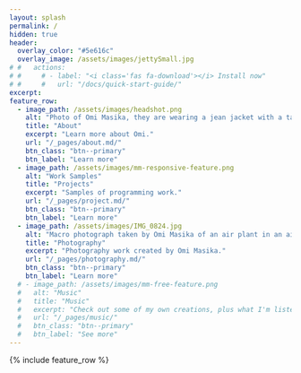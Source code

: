 ```yaml
---
layout: splash
permalink: /
hidden: true
header:
  overlay_color: "#5e616c"
  overlay_image: /assets/images/jettySmall.jpg
# #   actions:
# #     # - label: "<i class='fas fa-download'></i> Install now"
# #     #   url: "/docs/quick-start-guide/"
excerpt:
feature_row:
  - image_path: /assets/images/headshot.png
    alt: "Photo of Omi Masika, they are wearing a jean jacket with a tan cardigan and green henley underneath, glasses, and a wool fedora. They are smiling at the camera, and behind them is a pumpkin patch."
    title: "About"
    excerpt: "Learn more about Omi."
    url: "/_pages/about.md/"
    btn_class: "btn--primary"
    btn_label: "Learn more"
  - image_path: /assets/images/mm-responsive-feature.png
    alt: "Work Samples"
    title: "Projects"
    excerpt: "Samples of programming work."
    url: "/_pages/project.md/"
    btn_class: "btn--primary"
    btn_label: "Learn more"
  - image_path: /assets/images/IMG_0824.jpg
    alt: "Macro photograph taken by Omi Masika of an air plant in an air plant glass bulb. In the glass, you can see the reflection of a building."
    title: "Photography"
    excerpt: "Photography work created by Omi Masika."
    url: "/_pages/photography.md/"
    btn_class: "btn--primary"
    btn_label: "Learn more"
  # - image_path: /assets/images/mm-free-feature.png
  #   alt: "Music"
  #   title: "Music"
  #   excerpt: "Check out some of my own creations, plus what I'm listening to."
  #   url: "/_pages/music/"
  #   btn_class: "btn--primary"
  #   btn_label: "See more"
---
```


{% include feature_row %}